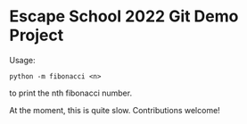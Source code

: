 # Escape School 2022 Git Demo Project


Usage:

```
python -m fibonacci <n>
```
to print the nth fibonacci number.

At the moment, this is quite slow. Contributions welcome!
